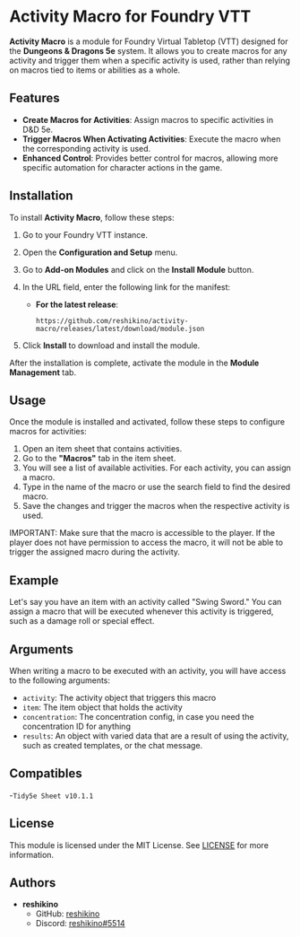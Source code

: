 # Activity Macro for Foundry VTT

**Activity Macro** is a module for Foundry Virtual Tabletop (VTT) designed for the **Dungeons & Dragons 5e** system. It allows you to create macros for any activity and trigger them when a specific activity is used, rather than relying on macros tied to items or abilities as a whole.

## Features

- **Create Macros for Activities**: Assign macros to specific activities in D&D 5e.
- **Trigger Macros When Activating Activities**: Execute the macro when the corresponding activity is used.
- **Enhanced Control**: Provides better control for macros, allowing more specific automation for character actions in the game.

## Installation

To install **Activity Macro**, follow these steps:

1. Go to your Foundry VTT instance.
2. Open the **Configuration and Setup** menu.
3. Go to **Add-on Modules** and click on the **Install Module** button.
4. In the URL field, enter the following link for the manifest:
   
   - **For the latest release**:
     ```
     https://github.com/reshikino/activity-macro/releases/latest/download/module.json
     ```


5. Click **Install** to download and install the module.

After the installation is complete, activate the module in the **Module Management** tab.

## Usage

Once the module is installed and activated, follow these steps to configure macros for activities:

1. Open an item sheet that contains activities.
2. Go to the **"Macros"** tab in the item sheet.
3. You will see a list of available activities. For each activity, you can assign a macro.
4. Type in the name of the macro or use the search field to find the desired macro.
5. Save the changes and trigger the macros when the respective activity is used.

   
IMPORTANT: Make sure that the macro is accessible to the player. If the player does not have permission to access the macro, it will not be able to trigger the assigned macro during the activity.


## Example

Let's say you have an item with an activity called "Swing Sword." You can assign a macro that will be executed whenever this activity is triggered, such as a damage roll or special effect.


## Arguments

When writing a macro to be executed with an activity, you will have access to the following arguments:
- `activity`: The activity object that triggers this macro
- `item`: The item object that holds the activity
- `concentration`: The concentration config, in case you need the concentration ID for anything
- `results`: An object with varied data that are a result of using the activity, such as created templates, or the chat message.

## Compatibles
   -`Tidy5e Sheet v10.1.1 `
## License

This module is licensed under the MIT License. See [LICENSE](LICENSE) for more information.

## Authors

- **reshikino**  
  - GitHub: [reshikino](https://github.com/reshikino)  
  - Discord: [reshikino#5514](https://discord.com/users/reshikino#5514)

